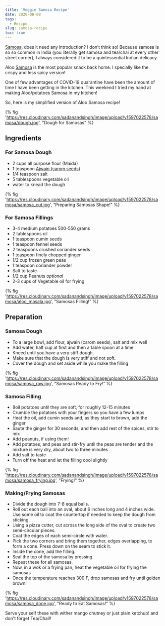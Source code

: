 ```yaml
---
title: 'Veggie Samosa Recipe'
date: 2020-08-08
tags:
  - Recipe
slug: samosa-recipe
toc: true
---
```


[Samosa], does it need any introduction? I don’t think so!
Because samosa is so so common in India (you literally get samosa and tea/chai at every other street
corner), I always considered it to be a quintessential Indian delicacy.

Aloo [Samosa] is the most
popular snack back home. I specially like the crispy and less spicy version!

[samosa]: https://en.wikipedia.org/wiki/Samosa

One of few advantages of COVID-19 quarantine have been the amount of time I have been getting in
the kitchen. This weekend I tried my hand at making Aloo/potatoes Samosa in my kitchen!

So, here is my simplified version of Aloo Samosa recipe!

{% fig 'https://res.cloudinary.com/sadanandsingh/image/upload/v1597022578/samosa/dough.jpg', "Dough for Samosas" %}

## Ingredients

### For Samosa Dough

- 2 cups all purpose flour (Maida)
- 1 teaspoon [Ajwain (carom seeds)](https://en.wikipedia.org/wiki/Ajwain)
- 1/4 teaspoon salt
- 5 tablespoons vegetable oil
- water to knead the dough

{% fig 'https://res.cloudinary.com/sadanandsingh/image/upload/v1597022578/samosa/samosa_cut.jpg', "Preparing Samosas Shape!" %}

### For Samosa Fillings

- 3-4 medium potatoes 500-550 grams
- 2 tablespoons oil
- 1 teaspoon cumin seeds
- 1 teaspoon fennel seeds
- 2 teaspoons crushed coriander seeds
- 1 teaspoon finely chopped ginger
- 1/2 cup frozen green peas
- 1 teaspoon coriander powder
- Salt to taste
- 1/2 cup Peanuts _optional_
- 2-3 cups of Vegetable oil for frying

{% fig 'https://res.cloudinary.com/sadanandsingh/image/upload/v1597022578/samosa/aloo_masala.jpg', "Samosas Filling!" %}

## Preparation

### Samosa Dough

- To a large bowl, add flour, ajwain (carom seeds), salt and mix well
- Add water, half cup at first and then a table spoon at a time
- Kneed until you have a very stiff dough.
- Make sure that the dough is very stiff and not soft.
- Cover the dough and set aside while you make the filling

{% fig 'https://res.cloudinary.com/sadanandsingh/image/upload/v1597022578/samosa/samosa_raw.jpg', "Samosas Ready to Fry!" %}

### Samosa Filling

- Boil potatoes until they are soft, for roughly 12-15 minutes
- Crumble the potatoes with your fingers so you have a few lumps
- Heat the oil, add cumin seeds and, as they start to brown, add the ginger
- Saute the ginger for 30 seconds, and then add rest of the spices, stir to mix
- Add peanuts, if using them!
- Add potatoes, and peas and stir-fry until the peas are tender and the mixture is very dry,
  about two to three minutes
- Add salt to taste
- Turn off the heat and let the filling cool slightly

{% fig 'https://res.cloudinary.com/sadanandsingh/image/upload/v1597022578/samosa/samosa_frying.jpg', "Frying!" %}

### Making/Frying Samosas

- Divide the dough into 7-8 equal balls.
- Roll out each ball into an oval, about 6 inches long and 4 inches wide. Use some oil to coat the
  countertop if needed to keep the dough from sticking.
- Using a pizza cutter, cut across the long side of the oval to create two semi-circular pieces.
- Coat the edges of each semi-circle with water.
- Pick the two corners and bring them together, edges overlapping, to form a cone. Press down on
  the seam to stick it.
- Inside the cone, add the filling.
- Seal the top of the samosa by pressing.
- Repeat these for all samosas.
- Now, in a wok or a frying pan, heat the vegetable oil for frying the samosas
- Once the temperature reaches 300 F, drop samosas and fry until golden brown!

{% fig 'https://res.cloudinary.com/sadanandsingh/image/upload/v1597022578/samosa/samosa_done.jpg', "Ready to Eat Samosas!" %}

Serve your self these with wither mango chutney or just plain ketchup! and don't forget Tea/Chai!!
